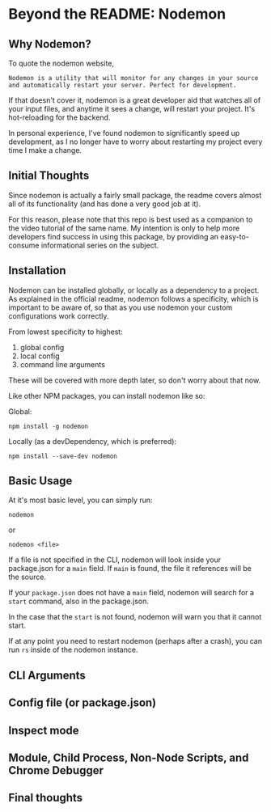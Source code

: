 # Beyond the README: Nodemon

## Why Nodemon?

To quote the nodemon website,

```
Nodemon is a utility that will monitor for any changes in your source and automatically restart your server. Perfect for development.
```

If that doesn't cover it, nodemon is a great developer aid that watches all of your input files, and anytime it sees a change, will restart your project. It's hot-reloading for the backend.

In personal experience, I've found nodemon to significantly speed up development, as I no longer have to worry about restarting my project every time I make a change.

## Initial Thoughts

Since nodemon is actually a fairly small package, the readme covers almost all of its functionality (and has done a very good job at it).

For this reason, please note that this repo is best used as a companion to the video tutorial of the same name. My intention is only to help more developers find success in using this package, by providing an easy-to-consume informational series on the subject.

## Installation

Nodemon can be installed globally, or locally as a dependency to a project.
As explained in the official readme, nodemon follows a specificity, which is important to be aware of, so that as you use nodemon your custom configurations work correctly.

From lowest specificity to highest:
1. global config
2. local config
3. command line arguments

These will be covered with more depth later, so don't worry about that now.

Like other NPM packages, you can install nodemon like so:

Global:
```
npm install -g nodemon
```

Locally (as a devDependency, which is preferred):
```
npm install --save-dev nodemon
```

## Basic Usage

At it's most basic level, you can simply run:

```
nodemon
```

or

```
nodemon <file>
```

If a file is not specified in the CLI, nodemon will look inside your package.json for a `main` field. If `main` is found, the file it references will be the source.

If your `package.json` does not have a `main` field, nodemon will search for a `start` command, also in the package.json.

In the case that the `start` is not found, nodemon will warn you that it cannot start.

If at any point you need to restart nodemon (perhaps after a crash), you can run `rs` inside of the nodemon instance.

## CLI Arguments



## Config file (or package.json)

## Inspect mode

## Module, Child Process, Non-Node Scripts, and Chrome Debugger

## Final thoughts